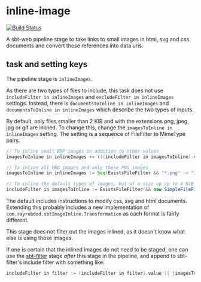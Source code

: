 # inline-image
[![Build Status](https://travis-ci.org/rayrobdod/inline-image.svg?branch=master)](https://travis-ci.org/rayrobdod/inline-image)

A sbt-web pipeline stage to take links to small images in html, svg and css
documents and convert those references into data uris.

## task and setting keys

The pipeline stage is `inlineImages`.

As there are two types of files to include, this task does not use
`includeFilter in inlineImages` and `excludeFilter in inlineImages` settings.
Instead, there is `documentsToInline in inlineImages` and `documentsToInline in
inlineImages` which describe the two types of inputs.


By default, only files smaller than 2 KiB and with the extensions png, jpeg, jpg
or gif are inlined. To change this, change the `imagesToInline in inlineImages`
setting. The setting is a sequence of FileFilter to MimeType pairs.

```scala
// To inline small BMP images in addition to other values
imagesToInline in inlineImages += (((includeFilter in imagesToInline).value && "*.bmp") -> "image/bmp")

// To inline all PNG images and only those PNG images
imagesToInline in inlineImages := Seq(ExistsFileFilter && "*.png" -> "image/png")

// To inline the default types of images, but of a size up up to 4 KiB
includeFilter in imagesToInline := ExistsFileFilter && new SimpleFileFilter({f => Files.size(f.toPath) < (1024 * 4)}),
```

The default includes instructions to modify css, svg and html documents.
Extending this probably includes a new implementation of
`com.rayrobdod.sbtImageInline.Transformation`
as each format is fairly different.


This stage does not filter out the images inlined, as it doesn't know what else
is using those images.

If one is certain that the inlined images do not need to be staged, one can use
the [sbt-filter](https://github.com/rgcottrell/sbt-filter) stage *after* this
stage in the pipeline, and append to sbt-filter's include filter with something like:

```scala
includeFilter in filter := (includeFilter in filter).value || (imagesToInline in inlineImages).value.foldLeft[sbt.FileFilter](sbt.NothingFilter){_ || _._1}
```

